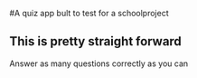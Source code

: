 #A quiz app bult to test for a schoolproject

## This is pretty straight forward
Answer as many questions correctly as you can
